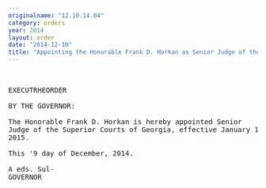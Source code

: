 ```yaml
---
originalname: "12.10.14.04"
category: orders
year: 2014
layout: order
date: "2014-12-10"
title: "Appointing the Honorable Frank D. Horkan as Senior Judge of the Superior Courts of Georgia"
---
```

<pre>
 

EXECUTRHEORDER

BY THE GOVERNOR:

The Honorable Frank D. Horkan is hereby appointed Senior
Judge of the Superior Courts of Georgia, effective January 1,
2015.

This '9 day of December, 2014.

A eds. Sul-
GOVERNOR

</pre>
